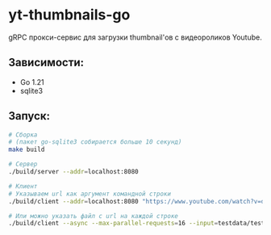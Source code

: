 # yt-thumbnails-go

gRPC прокси-сервис для загрузки thumbnail'ов с видеороликов Youtube.

## Зависимости:

- Go 1.21
- sqlite3

## Запуск:
```sh
# Сборка
# (пакет go-sqlite3 собирается больше 10 секунд)
make build

# Сервер
./build/server --addr=localhost:8080

# Клиент
# Указываем url как аргумент командной строки
./build/client --addr=localhost:8080 "https://www.youtube.com/watch?v=dQw4w9WgXcQ"

# Или можно указать файл с url на каждой строке 
./build/client --async --max-parallel-requests=16 --input=testdata/test.txt --output=images
```